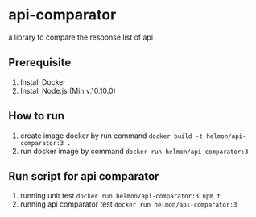 # api-comparator

a library to compare the response list of api

## Prerequisite

1. Install Docker
2. Install Node.js (Min v.10.10.0)

## How to run

1. create image docker by run command
   `docker build -t helmon/api-comparator:3 .`
2. run docker image by command
   `docker run helmon/api-comparator:3`

## Run script for api comparator

1. running unit test
   `docker run helmon/api-comparator:3 npm t`
2. running api comparator test
   `docker run helmon/api-comparator:3`
